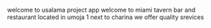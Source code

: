 welcome to usalama project app 
welcome to miami tavern bar and restaurant
located in umoja 1 next to charina
we offer quality srevices